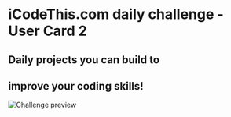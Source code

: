 # iCodeThis.com daily challenge - User Card 2
## Daily projects you can build to<br>
## improve your coding skills!

![Challenge preview](https://shismqklzntzxworibfn.supabase.co/storage/v1/object/public/previews/2fa5c507-758a-489f-bcc8-956b0c6f5d8e.png)
